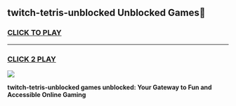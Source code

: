 
## twitch-tetris-unblocked Unblocked Games👋
<h3>
<a href="https://news.freeplayer.one?title=twitch-tetris-unblocked&ref=16F">CLICK TO PLAY</a></h3>
<hr>

<h3>
<a href="https://news.freeplayer.one?title=twitch-tetris-unblocked&ref=16F">CLICK 2 PLAY</a>
  
</h3>

<a href="https://news.freeplayer.one?title=twitch-tetris-unblocked&ref=16F/"><img src="https://clearcache.store/games.png"></a>


**twitch-tetris-unblocked games unblocked: Your Gateway to Fun and Accessible Online Gaming**
